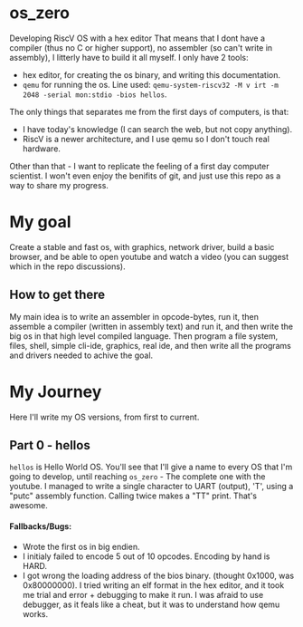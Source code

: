 # os_zero
Developing RiscV OS with a hex editor
That means that I dont have a compiler (thus no C or higher support), no assembler (so can't write in assembly), I litterly have to build it all myself. I only have 2 tools:
- hex editor, for creating the os binary, and writing this documentation.
- `qemu` for running the os. Line used: `qemu-system-riscv32 -M v
irt -m 2048 -serial mon:stdio -bios hellos`.

The only things that separates me from the first days of computers, is that:
- I have today's knowledge (I can search the web, but not copy anything).
- RiscV is a newer architecture, and I use qemu so I don't touch real hardware.

Other than that - I want to replicate the feeling of a first day computer scientist. I won't even enjoy the benifits of git, and just use this repo as a way to share my progress.

# My goal
Create a stable and fast os, with graphics, network driver, build a basic browser, and be able to open youtube and watch a video (you can suggest which in the repo discussions).

## How to get there
My main idea is to write an assembler in opcode-bytes, run it, then assemble a compiler (written in assembly text) and run it, and then write the big os in that high level compiled language. Then program a file system, files, shell, simple cli-ide, graphics, real ide, and then write all the programs and drivers needed to achive the goal.
# My Journey
Here I'll write my OS versions, from first to current.
## Part 0 - hellos
`hellos` is Hello World OS. You'll see that I'll give a name to every OS that I'm going to develop, until reaching `os_zero` - The complete one with the youtube.
I managed to write a single character to UART (output), 'T', using a "putc" assembly function. Calling twice makes a "TT" print. That's awesome.

#### Fallbacks/Bugs:
- Wrote the first os in big endien.
 - I initialy failed to encode 5 out of 10 opcodes. Encoding by hand is HARD.
 - I got wrong the loading address of the bios binary. (thought 0x1000, was 0x80000000). I tried writing an elf format in the hex editor, and it took me trial and error + debugging to make it run. I was afraid to use debugger, as it feals like a cheat, but it was to understand how qemu works.